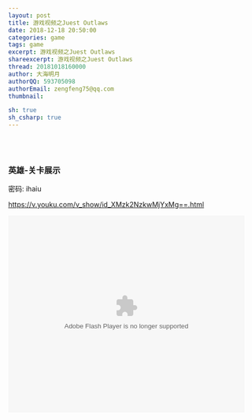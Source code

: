 ```yaml
---
layout: post
title: 游戏视频之Juest Outlaws
date: 2018-12-18 20:50:00
categories: game
tags: game
excerpt: 游戏视频之Juest Outlaws
shareexcerpt: 游戏视频之Juest Outlaws
thread: 20181018160000
author: 大海明月
authorQQ: 593705098
authorEmail: zengfeng75@qq.com
thumbnail: 

sh: true
sh_csharp: true
---
```





<br>
<br>

### 英雄-关卡展示
密码: ihaiu

<a href="https://v.youku.com/v_show/id_XMzk2NzkwMjYxMg==.html" target="_blank">https://v.youku.com/v_show/id_XMzk2NzkwMjYxMg==.html</a><br>

<embed src='http://player.youku.com/player.php/sid/XMzk2NzkwMjYxMg==/v.swf' allowFullScreen='true' quality='high' width='480' height='400' align='middle' allowScriptAccess='always' type='application/x-shockwave-flash' />
